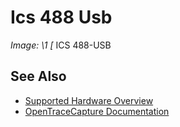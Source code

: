 # Ics 488 Usb
**Image: \1*
[*
ICS 488-USB
## See Also
- [Supported Hardware Overview](../supported-hardware.md)
- [OpenTraceCapture Documentation](../../opentracecapture/overview.md)
